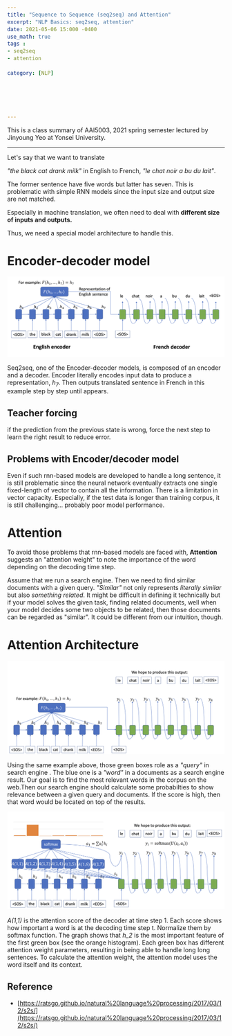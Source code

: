 ```yaml
---
title: "Sequence to Sequence (seq2seq) and Attention"
excerpt: "NLP Basics: seq2seq, attention"
date: 2021-05-06 15:000 -0400
use_math: true
tags :
- seq2seq
- attention

category: [NLP]





---
```


This is a class summary of AAI5003, 2021 spring semester lectured by Jinyoung Yeo at Yonsei University.

------



Let's say that we want to translate

*"the black cat drank milk"* in English to French, *"le chat noir a bu du lait"*.

The former sentence have five words but latter has seven. This is problematic with simple RNN models since the input size and output size are not matched.

Especially in machine translation, we often need to deal with **different size of inputs and outputs.**

Thus, we need a special model architecture to handle this.

# Encoder-decoder model

![2021-05-06-seq2seq1](/assets/2021-05-06-seq2seq1.png)

Seq2seq, one of the Encoder-decoder models, is composed of an encoder and a decoder. Encoder literally encodes input data to produce a representation, *$h_7$*. Then outputs translated sentence in French in this example step by step until *<EOS>* appears. 

## Teacher forcing

if the prediction from the previous state is wrong, force the next step to learn the right result to reduce error. 



## Problems with Encoder/decoder model

Even if such rnn-based models are developed to handle a long sentence, it is still problematic since the neural network eventually extracts one single fixed-length of vector to contain all the information. There is a limitation in vector capacity. Especially, if the test data is longer than training corpus, it is still challenging... probably poor model performance. 

# Attention

To avoid those problems that rnn-based models are faced with, **Attention** suggests an "attention weight" to note the importance of the word depending on the decoding time step.

Assume that we run a search engine. Then we need to find similar documents with a given query. *"Similar"* not only represents *literally similar* but also *something related*. It might be difficult in defining it technically but if your model solves the given task, finding related documents, well when your model decides some two objects to be related, then those documents can be regarded as "similar". It could be different from our intuition, though.



# Attention Architecture

![2021-05-06-seq2seq2](/assets/2021-05-06-seq2seq2.png)

Using the same example above, those green boxes role as a *"query"* in search engine . The blue one is a *"word"* in a documents as a search engine result. Our goal is to find the most relevant words in the corpus on the web.Then our search engine should calculate some probabilties to show relevance between a given query and documents. If the score is high, then that word would be located on top of the results.



![2021-05-06-seq2seq3](/assets/2021-05-06-seq2seq3.png)

*A(1,1)* is the attention score of the decoder at time step 1. Each score shows how important a word is at the decoding time step t. Normalize them by softmax function. The graph shows that *h_2* is the most important feature of the first green box (see the orange histogram). Each green box has different attention weight parameters, resulting in being able to handle long long sentences. To calculate the attention weight, the attention model uses the word itself and its context.









## Reference

- [https://ratsgo.github.io/natural%20language%20processing/2017/03/12/s2s/](https://ratsgo.github.io/natural%20language%20processing/2017/03/12/s2s/)